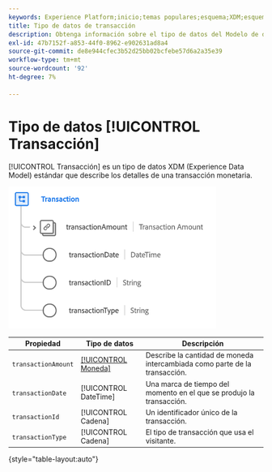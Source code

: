 ```yaml
---
keywords: Experience Platform;inicio;temas populares;esquema;XDM;esquemas;esquemas;transacción;tipo de datos;tipo de datos;tipo de datos;
title: Tipo de datos de transacción
description: Obtenga información sobre el tipo de datos del Modelo de datos de experiencia de transacción (XDM).
exl-id: 47b7152f-a853-44f0-8962-e902631ad8a4
source-git-commit: de8e944cfec3b52d25bb02bcfebe57d6a2a35e39
workflow-type: tm+mt
source-wordcount: '92'
ht-degree: 7%

---
```


# Tipo de datos [!UICONTROL Transacción]

[!UICONTROL Transacción] es un tipo de datos XDM (Experience Data Model) estándar que describe los detalles de una transacción monetaria.

![Estructura de transacciones](../images/data-types/transaction.png)

| Propiedad | Tipo de datos | Descripción |
| --- | --- | --- |
| `transactionAmount` | [[!UICONTROL Moneda]](./currency.md) | Describe la cantidad de moneda intercambiada como parte de la transacción. |
| `transactionDate` | [!UICONTROL DateTime] | Una marca de tiempo del momento en el que se produjo la transacción. |
| `transactionId` | [!UICONTROL Cadena] | Un identificador único de la transacción. |
| `transactionType` | [!UICONTROL Cadena] | El tipo de transacción que usa el visitante. |

{style="table-layout:auto"}

